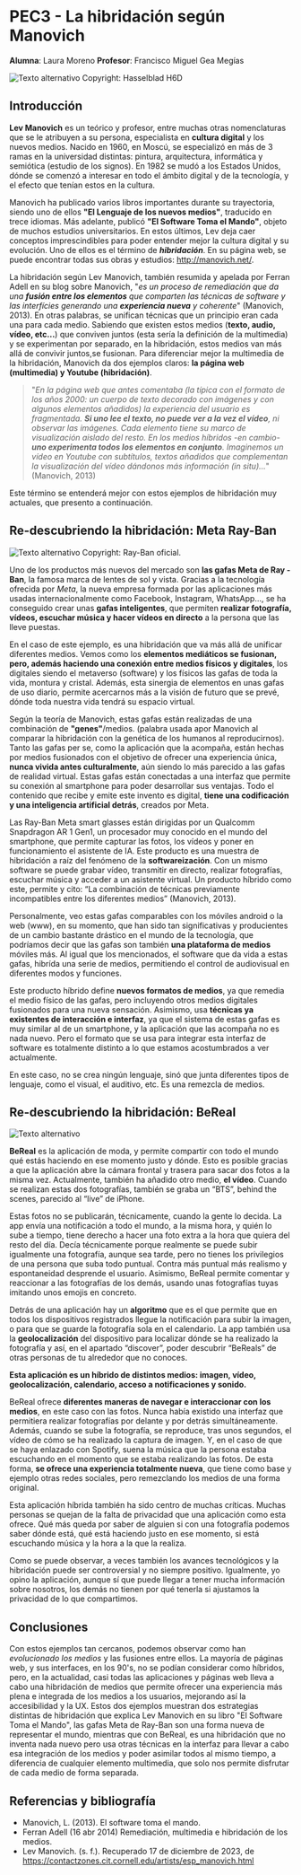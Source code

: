 # PEC3 - La hibridación según Manovich

**Alumna**: Laura Moreno    **Profesor**: Francisco Miguel Gea Megías

![Texto alternativo](https://miro.medium.com/v2/resize:fit:2400/1*5MApCaZNUDQDPf8GDEmTQA.jpeg) Copyright: Hasselblad H6D
## Introducción
**Lev Manovich** es un teórico y profesor, entre muchas otras nomenclaturas que se le atribuyen a su persona, especialista en **cultura digital** y los nuevos medios. Nacido en 1960, en Moscú, se especializó en más de 3 ramas en la universidad distintas: pintura, arquitectura, informática y semiótica (estudio de los signos). En 1982 se mudó a los Estados Unidos, dónde se comenzó a interesar en todo el ámbito digital y de la tecnología, y el efecto que tenían estos en la cultura.

Manovich ha publicado varios libros importantes durante su trayectoria, siendo uno de ellos **"El Lenguaje de los nuevos medios"**, traducido en trece idiomas. Más adelante, publicó **"El Software Toma el Mando"**, objeto de muchos estudios universitarios. En estos últimos, Lev deja caer conceptos imprescindibles para poder entender mejor la cultura digital y su evolución. Uno de ellos es el término de ***hibridación***.  En su página web, se puede encontrar todas sus obras y estudios: http://manovich.net/. 

La hibridación según Lev Manovich, también resumida y apelada por Ferran Adell en su blog sobre Manovich, "*es un proceso de remediación que da una **fusión entre los elementos** que comparten las técnicas de software y las interfícies generando una **experiencia nueva** y coherente*" (Manovich, 2013). En otras palabras, se unifican técnicas que un principio eran cada una para cada medio. Sabiendo que existen estos medios (**texto, audio, vídeo, etc...**) que conviven juntos (esta sería la definición de la multimedia) y se experimentan por separado, en la hibridación, estos medios van más allá de convivir juntos,se fusionan. Para diferenciar mejor la multimedia de la hibridación, Manovich da dos ejemplos claros: **la página web (multimedia) y Youtube (hibridación)**. 
>"*En la página web que antes comentaba (la típica con el formato de los años 2000: un cuerpo de texto decorado con imágenes y con algunos elementos añadidos) la experiencia del usuario es fragmentada. **Si uno lee el texto, no puede ver a la vez el vídeo**, ni observar las imágenes. Cada elemento tiene su marco de visualización aislado del resto. En los medios híbridos -en cambio- **uno experimenta todos los elementos en conjunto**. Imaginemos un vídeo en Youtube con subtítulos, textos añadidos que complementan la visualización del vídeo dándonos más información (in situ)...*" (Manovich, 2013) 

Este término se entenderá mejor con estos ejemplos de hibridación muy actuales, que presento a continuación.



## Re-descubriendo la hibridación: Meta Ray-Ban
![Texto alternativo](https://wwd.com/wp-content/uploads/2023/09/RBM_KVS_Camera_Suanglass_Capture_RGB_16-9.jpg) Copyright: Ray-Ban oficial.

Uno de los productos más nuevos del mercado son **las gafas Meta de Ray - Ban**, la famosa marca de lentes de sol y vista. Gracias a la tecnología ofrecida por *Meta*, la nueva empresa formada por las aplicaciones más usadas internacionalmente como Facebook, Instagram, WhatsApp..., se ha conseguido crear unas **gafas inteligentes**, que permiten **realizar fotografía, vídeos, escuchar música y hacer vídeos en directo** a la persona que las lleve puestas.

En el caso de este ejemplo, es una hibridación que va más allá de unificar diferentes medios. Vemos como los **elementos mediáticos se fusionan, pero, además haciendo una conexión entre medios físicos y digitales**, los digitales siendo el metaverso (software) y los físicos las gafas de toda la vida, montura y cristal. Además, esta sinergia de elementos en unas gafas de uso diario, permite acercarnos más a la visión de futuro que se prevé, dónde toda nuestra vida tendrá su espacio virtual. 

Según la teoría de Manovich, estas gafas están realizadas de una combinación de **"genes"**/medios. (palabra usada apor Manovich al comparar la hibridación con la genética de los humanos al reproducirnos). Tanto las gafas per se, como la aplicación que la acompaña, están hechas por medios fusionados con el objetivo de ofrecer una experiencia única, **nunca vivida antes culturalmente**, aún siendo lo más parecido a las gafas de realidad virtual. Estas gafas están conectadas a una interfaz que permite su conexión al smartphone para poder desarrollar sus ventajas. Todo el contenido que recibe y emite este invento es digital, **tiene una codificación y una inteligencia artificial detrás**, creados por Meta. 

Las Ray-Ban Meta smart glasses están dirigidas por un Qualcomm Snapdragon AR 1 Gen1, un procesador muy conocido en el mundo del smartphone, que permite capturar las fotos, los vídeos y poner en funcionamiento el asistente de IA. Este producto es una muestra de hibridación a raíz del fenómeno de la **softwareización**. Con un mismo software se puede grabar vídeo, transmitir en directo, realizar fotografías, escuchar música y acceder a un asistente virtual. Un producto híbrido como este, permite y cito: “La combinación de técnicas previamente incompatibles entre los diferentes medios” (Manovich, 2013).

Personalmente, veo estas gafas comparables con los móviles android o la web (www), en su momento, que han sido tan significativas y producientes de un cambio bastante drástico en el mundo de la tecnología, que podríamos decir que las gafas son también **una plataforma de medios** móviles más. Al igual que los mencionados, el software que da vida a estas gafas, hibrída una serie de medios, permitiendo el control de audiovisual en diferentes modos y funciones.

Este producto híbrido define **nuevos formatos de medios**, ya que remedia el medio físico de las gafas, pero incluyendo otros medios digitales fusionados para una nueva sensación. Asimismo, usa **técnicas ya existentes de interacción e interfaz**, ya que el sistema de estas gafas es muy similar al de un smartphone, y la aplicación que las acompaña no es nada nuevo. Pero el formato que se usa para integrar esta interfaz de software es totalmente distinto a lo que estamos acostumbrados a ver actualmente.

En este caso, no se crea ningún lenguaje, sinó que junta diferentes tipos de lenguaje, como el visual, el auditivo, etc.  Es una remezcla de medios.


## Re-descubriendo la hibridación: BeReal
![Texto alternativo](https://cloudfront-eu-central-1.images.arcpublishing.com/prisa/WE6UUOBZGBCNLIXYCKJXYB6MZ4.png)

**BeReal** es la aplicación de moda, y permite compartir con todo el mundo qué estás haciendo en ese momento justo y dónde. Esto es posible gracias a que la aplicación abre la cámara frontal y trasera para sacar dos fotos a la misma vez. Actualmente, también ha añadido otro medio, **el vídeo**. Cuando se realizan estas dos fotografías, también se graba un “BTS”, behind the scenes, parecido al “live” de iPhone.

Estas fotos no se publicarán, técnicamente, cuando la gente lo decida. La app envía una notificación a todo el mundo, a la misma hora, y quién lo sube a tiempo, tiene derecho a hacer una foto extra a la hora que quiera del resto del día. Decía técnicamente porque realmente se puede subir igualmente una fotografía, aunque sea tarde, pero no tienes los privilegios de una persona que suba todo puntual. Contra más puntual más realismo y espontaneidad desprende el usuario. Asimismo, BeReal permite comentar y reaccionar a las fotografías de los demás, usando unas fotografías tuyas imitando unos emojis en concreto.

Detrás de una aplicación hay un **algoritmo** que es el que permite que en todos los dispositivos registrados llegue la notificación para subir la imagen, o para que se guarde la fotografía sola en el calendario. La app también usa la **geolocalización** del dispositivo para localizar dónde se ha realizado la fotografía y así, en el apartado “discover”, poder descubrir “BeReals” de otras personas de tu alrededor que no conoces.

**Esta aplicación es un híbrido de distintos medios: imagen, vídeo, geolocalización, calendario, acceso a notificaciones y sonido.**

BeReal ofrece **diferentes maneras de navegar e interaccionar con los medios**, en este caso con las fotos. Nunca había existido una interfaz que permitiera realizar fotografías por delante y por detrás simultáneamente. Además, cuando se sube la fotografía, se reproduce, tras unos segundos, el vídeo de cómo se ha realizado la captura de imagen. Y, en el caso de que se haya enlazado con Spotify, suena la música que la persona estaba escuchando en el momento que se estaba realizando las fotos. De esta forma, **se ofrece una experiencia totalmente nueva**, que tiene como base y ejemplo otras redes sociales, pero remezclando los medios de una forma original.

Esta aplicación híbrida también ha sido centro de muchas críticas. Muchas personas se quejan de la falta de privacidad que una aplicación como esta ofrece. Qué más queda por saber de alguien si con una fotografía podemos saber dónde está, qué está haciendo justo en ese momento, si está escuchando música y la hora a la que la realiza. 

Como se puede observar, a veces también los avances tecnológicos y la hibridación puede ser controversial y no siempre positivo. Igualmente, yo opino la aplicación, aunque sí que puede llegar a tener mucha información sobre nosotros, los demás no tienen por qué tenerla si ajustamos la privacidad de lo que compartimos.

## Conclusiones
Con estos ejemplos tan cercanos, podemos observar como han *evolucionado los medios* y las fusiones entre ellos. La mayoría de páginas web, y sus interfaces, en los 90's, no se podían considerar como híbridos, pero, en la actualidad, casi todas las aplicaciones y páginas web lleva a cabo una hibridación de medios que permite ofrecer una experiencia más plena e integrada de los medios a los usuarios, mejorando así la accesibilidad y la UX. Estos dos ejemplos muestran dos estrategias distintas de hibridación que explica Lev Manovich en su libro "El Software Toma el Mando", las gafas Meta de Ray-Ban son una forma nueva de representar el mundo, mientras que con BeReal, es una hibridación que no inventa nada nuevo pero usa otras técnicas en la interfaz para llevar a cabo esa integración de los medios y poder asimilar todos al mismo tiempo, a diferencia de cualquier elemento multimedia, que solo nos permite disfrutar de cada medio de forma separada. 


## Referencias y bibliografía
- Manovich, L. (2013). El software toma el mando.
- Ferran Adell (16 abr 2014) Remediación, multimedia e hibridación de los medios.
- Lev Manovich. (s. f.). Recuperado 17 de diciembre de 2023, de https://contactzones.cit.cornell.edu/artists/esp_manovich.html 
